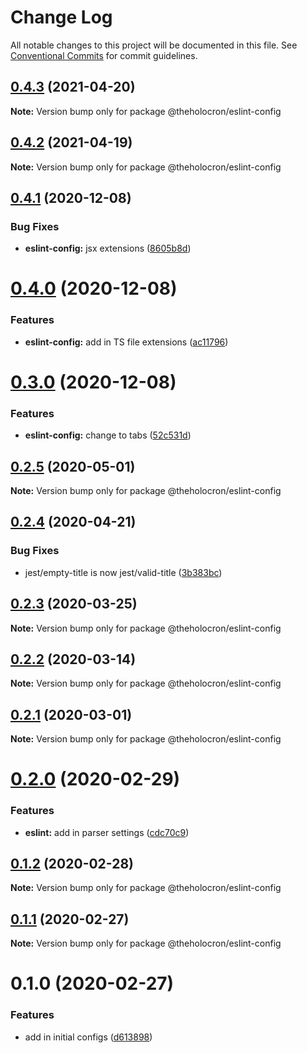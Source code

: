 # Change Log

All notable changes to this project will be documented in this file.
See [Conventional Commits](https://conventionalcommits.org) for commit guidelines.

## [0.4.3](https://github.com/the-holocron/threepio/compare/@theholocron/eslint-config@0.4.2...@theholocron/eslint-config@0.4.3) (2021-04-20)

**Note:** Version bump only for package @theholocron/eslint-config





## [0.4.2](https://github.com/the-holocron/threepio/compare/@theholocron/eslint-config@0.4.1...@theholocron/eslint-config@0.4.2) (2021-04-19)

**Note:** Version bump only for package @theholocron/eslint-config





## [0.4.1](https://github.com/the-holocron/threepio/compare/@theholocron/eslint-config@0.4.0...@theholocron/eslint-config@0.4.1) (2020-12-08)


### Bug Fixes

* **eslint-config:** jsx extensions ([8605b8d](https://github.com/the-holocron/threepio/commit/8605b8d04b86126e2fe1ae0a9f01f9390bac0746))





# [0.4.0](https://github.com/the-holocron/threepio/compare/@theholocron/eslint-config@0.3.0...@theholocron/eslint-config@0.4.0) (2020-12-08)


### Features

* **eslint-config:** add in TS file extensions ([ac11796](https://github.com/the-holocron/threepio/commit/ac1179652677e947aaebc1b68904e4b72158294e))





# [0.3.0](https://github.com/the-holocron/threepio/compare/@theholocron/eslint-config@0.2.5...@theholocron/eslint-config@0.3.0) (2020-12-08)


### Features

* **eslint-config:** change to tabs ([52c531d](https://github.com/the-holocron/threepio/commit/52c531dbd5f47f5cadad589c6be9e8c502780a0a))





## [0.2.5](https://github.com/the-holocron/threepio/compare/@theholocron/eslint-config@0.2.4...@theholocron/eslint-config@0.2.5) (2020-05-01)

**Note:** Version bump only for package @theholocron/eslint-config





## [0.2.4](https://github.com/the-holocron/threepio/compare/@theholocron/eslint-config@0.2.3...@theholocron/eslint-config@0.2.4) (2020-04-21)


### Bug Fixes

* jest/empty-title is now jest/valid-title ([3b383bc](https://github.com/the-holocron/threepio/commit/3b383bc1d6aeba0bf85c0846f7291ac3af61c2a5))





## [0.2.3](https://github.com/the-holocron/threepio/compare/@theholocron/eslint-config@0.2.2...@theholocron/eslint-config@0.2.3) (2020-03-25)

**Note:** Version bump only for package @theholocron/eslint-config





## [0.2.2](https://github.com/the-holocron/threepio/compare/@theholocron/eslint-config@0.2.1...@theholocron/eslint-config@0.2.2) (2020-03-14)

**Note:** Version bump only for package @theholocron/eslint-config





## [0.2.1](https://github.com/the-holocron/threepio/compare/@theholocron/eslint-config@0.2.0...@theholocron/eslint-config@0.2.1) (2020-03-01)

**Note:** Version bump only for package @theholocron/eslint-config





# [0.2.0](https://github.com/the-holocron/threepio/compare/@theholocron/eslint-config@0.1.2...@theholocron/eslint-config@0.2.0) (2020-02-29)


### Features

* **eslint:** add in parser settings ([cdc70c9](https://github.com/the-holocron/threepio/commit/cdc70c91430a53585ea2bb63d0e34eb29bf477ba))





## [0.1.2](https://github.com/the-holocron/threepio/compare/@theholocron/eslint-config@0.1.1...@theholocron/eslint-config@0.1.2) (2020-02-28)

**Note:** Version bump only for package @theholocron/eslint-config





## [0.1.1](https://github.com/the-holocron/threepio/compare/@theholocron/eslint-config@0.1.0...@theholocron/eslint-config@0.1.1) (2020-02-27)

**Note:** Version bump only for package @theholocron/eslint-config





# 0.1.0 (2020-02-27)


### Features

* add in initial configs ([d613898](https://github.com/the-holocron/threepio/commit/d613898f18bb20b7fc879d80c15f025555de2765))
